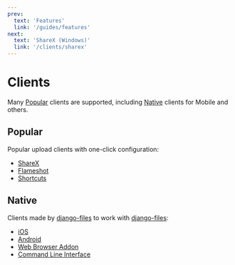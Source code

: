 ```yaml
---
prev:
  text: 'Features'
  link: '/guides/features'
next:
  text: 'ShareX (Windows)'
  link: '/clients/sharex'
---
```


# Clients

Many [Popular](#popular) clients are supported, including [Native](#native) clients for Mobile and others.

## Popular

Popular upload clients with one-click configuration:

- [ShareX](sharex.md)
- [Flameshot](flameshot.md)
- [Shortcuts](shortcuts.md)

## Native

Clients made by [django-files](https://github.com/django-files) to work with [django-files](https://github.com/django-files/django-files):

- [iOS](ios.md)
- [Android](android.md)
- [Web Browser Addon](browser.md)
- [Command Line Interface](cli.md)

